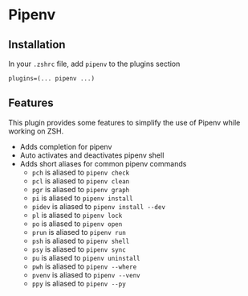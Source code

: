 # Pipenv

## Installation
In your `.zshrc` file, add `pipenv` to the plugins section

```
plugins=(... pipenv ...)
```

## Features
This plugin provides some features to simplify the use of Pipenv while working on ZSH. 
- Adds completion for pipenv
- Auto activates and deactivates pipenv shell
- Adds short aliases for common pipenv commands
  - `pch` is aliased to `pipenv check`
  - `pcl` is aliased to `pipenv clean`
  - `pgr` is aliased to `pipenv graph`
  - `pi` is aliased to `pipenv install`
  - `pidev` is aliased to `pipenv install --dev`
  - `pl` is aliased to `pipenv lock`
  - `po` is aliased to `pipenv open`
  - `prun` is aliased to `pipenv run`
  - `psh` is aliased to `pipenv shell`
  - `psy` is aliased to `pipenv sync`
  - `pu` is aliased to `pipenv uninstall`
  - `pwh` is aliased to `pipenv --where`
  - `pvenv` is aliased to `pipenv --venv`
  - `ppy` is aliased to `pipenv --py`
